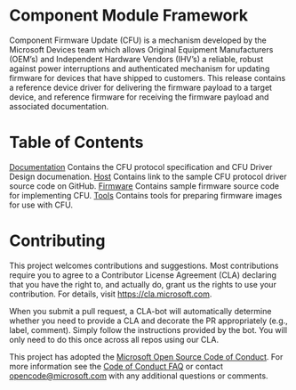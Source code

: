 
# Component Module Framework

Component Firmware Update (CFU) is a mechanism developed by the Microsoft Devices team which allows Original Equipment Manufacturers (OEM’s) and Independent Hardware Vendors (IHV’s) a reliable, robust against power interruptions and authenticated mechanism for updating firmware for devices that have shipped to customers. This release contains a reference device driver for delivering the firmware payload to a target device, and reference firmware for receiving the firmware payload and associated documentation.

# Table of Contents
[Documentation](https://github.com/Microsoft/CFU/tree/master/Documentation) Contains the CFU protocol specification and CFU Driver Design documenation.
[Host](https://github.com/Microsoft/CFU/tree/master/Host) Contains link to the sample CFU protocol driver source code on GitHub.
[Firmware](https://github.com/Microsoft/CFU/tree/master/Firmware) Contains sample firmware source code for implementing CFU.
[Tools](https://github.com/Microsoft/CFU/tree/master/Firmware) Contains tools for preparing firmware images for use with CFU.


# Contributing

This project welcomes contributions and suggestions.  Most contributions require you to agree to a
Contributor License Agreement (CLA) declaring that you have the right to, and actually do, grant us
the rights to use your contribution. For details, visit https://cla.microsoft.com.

When you submit a pull request, a CLA-bot will automatically determine whether you need to provide
a CLA and decorate the PR appropriately (e.g., label, comment). Simply follow the instructions
provided by the bot. You will only need to do this once across all repos using our CLA.

This project has adopted the [Microsoft Open Source Code of Conduct](https://opensource.microsoft.com/codeofconduct/).
For more information see the [Code of Conduct FAQ](https://opensource.microsoft.com/codeofconduct/faq/) or
contact [opencode@microsoft.com](mailto:opencode@microsoft.com) with any additional questions or comments.
